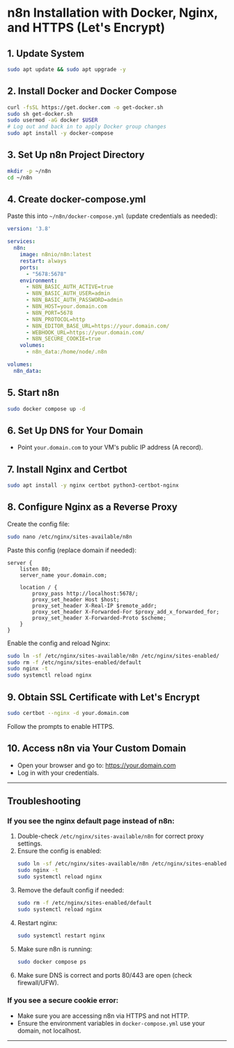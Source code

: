 
# n8n Installation with Docker, Nginx, and HTTPS (Let's Encrypt)

## 1. Update System
```sh
sudo apt update && sudo apt upgrade -y
```

## 2. Install Docker and Docker Compose
```sh
curl -fsSL https://get.docker.com -o get-docker.sh
sudo sh get-docker.sh
sudo usermod -aG docker $USER
# Log out and back in to apply Docker group changes
sudo apt install -y docker-compose
```

## 3. Set Up n8n Project Directory
```sh
mkdir -p ~/n8n
cd ~/n8n
```

## 4. Create docker-compose.yml
Paste this into `~/n8n/docker-compose.yml` (update credentials as needed):
```yaml
version: '3.8'

services:
  n8n:
    image: n8nio/n8n:latest
    restart: always
    ports:
      - "5678:5678"
    environment:
      - N8N_BASIC_AUTH_ACTIVE=true
      - N8N_BASIC_AUTH_USER=admin
      - N8N_BASIC_AUTH_PASSWORD=admin
      - N8N_HOST=your.domain.com
      - N8N_PORT=5678
      - N8N_PROTOCOL=http
      - N8N_EDITOR_BASE_URL=https://your.domain.com/
      - WEBHOOK_URL=https://your.domain.com/
      - N8N_SECURE_COOKIE=true
    volumes:
      - n8n_data:/home/node/.n8n

volumes:
  n8n_data:
```

## 5. Start n8n
```sh
sudo docker compose up -d
```

## 6. Set Up DNS for Your Domain
- Point `your.domain.com` to your VM's public IP address (A record).

## 7. Install Nginx and Certbot
```sh
sudo apt install -y nginx certbot python3-certbot-nginx
```

## 8. Configure Nginx as a Reverse Proxy
Create the config file:
```sh
sudo nano /etc/nginx/sites-available/n8n
```
Paste this config (replace domain if needed):
```
server {
    listen 80;
    server_name your.domain.com;

    location / {
        proxy_pass http://localhost:5678/;
        proxy_set_header Host $host;
        proxy_set_header X-Real-IP $remote_addr;
        proxy_set_header X-Forwarded-For $proxy_add_x_forwarded_for;
        proxy_set_header X-Forwarded-Proto $scheme;
    }
}
```
Enable the config and reload Nginx:
```sh
sudo ln -sf /etc/nginx/sites-available/n8n /etc/nginx/sites-enabled/
sudo rm -f /etc/nginx/sites-enabled/default
sudo nginx -t
sudo systemctl reload nginx
```

## 9. Obtain SSL Certificate with Let's Encrypt
```sh
sudo certbot --nginx -d your.domain.com
```
Follow the prompts to enable HTTPS.

## 10. Access n8n via Your Custom Domain
- Open your browser and go to: https://your.domain.com
- Log in with your credentials.

---

## Troubleshooting

### If you see the nginx default page instead of n8n:
1. Double-check `/etc/nginx/sites-available/n8n` for correct proxy settings.
2. Ensure the config is enabled:
   ```sh
   sudo ln -sf /etc/nginx/sites-available/n8n /etc/nginx/sites-enabled/
   sudo nginx -t
   sudo systemctl reload nginx
   ```
3. Remove the default config if needed:
   ```sh
   sudo rm -f /etc/nginx/sites-enabled/default
   sudo systemctl reload nginx
   ```
4. Restart nginx:
   ```sh
   sudo systemctl restart nginx
   ```
5. Make sure n8n is running:
   ```sh
   sudo docker compose ps
   ```
6. Make sure DNS is correct and ports 80/443 are open (check firewall/UFW).

### If you see a secure cookie error:
- Make sure you are accessing n8n via HTTPS and not HTTP.
- Ensure the environment variables in `docker-compose.yml` use your domain, not localhost.

---
